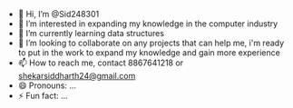 - 👋 Hi, I’m @Sid248301
- 👀 I’m interested in expanding my knowledge in the computer industry    
- 🌱 I’m currently learning data structures 
- 💞️ I’m looking to collaborate on any projects that can help me, i'm ready to put in the work to expand my knowledge and gain more experience      
- 📫 How to reach me, contact 8867641218 or shekarsiddharth24@gmail.com
- 😄 Pronouns: ...
- ⚡ Fun fact: ...

<!---
Sid248301/Sid248301 is a ✨ special ✨ repository because its `README.md` (this file) appears on your GitHub profile.
You can click the Preview link to take a look at your changes.
--->
